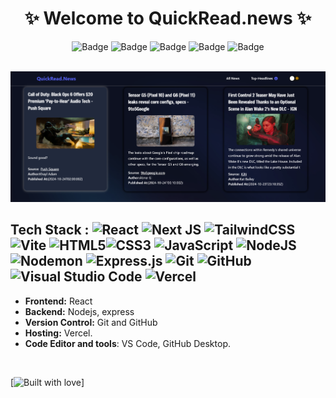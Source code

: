 <h1 align="center">
            ✨ Welcome to QuickRead.news ✨
</h1>

<div align="center">

![Badge](https://img.shields.io/badge/Tech_Stack-MERN-yellow) ![Badge](https://img.shields.io/badge/Version-1.2-green) ![Badge](https://img.shields.io/badge/License-Apache_2.0-blue) ![Badge](https://img.shields.io/badge/Type-OpenSource-orange) ![Badge](https://img.shields.io/badge/For-Students-red) 

</div>

<br />
<img width="1469" alt="QuickRead" src="https://raw.githubusercontent.com/sakshit2004/QuickRead/4270eebe1d6b008d7ac2e35f098d21989014b62d/client/src/assets/QuickRead.news%20IMG.png">

## Tech Stack : ![React](https://img.shields.io/badge/react-%2320232a.svg?style=for-the-badge&logo=react&logoColor=%2361DAFB) ![Next JS](https://img.shields.io/badge/Next-black?style=for-the-badge&logo=next.js&logoColor=white) ![TailwindCSS](https://img.shields.io/badge/tailwindcss-%2338B2AC.svg?style=for-the-badge&logo=tailwind-css&logoColor=white) ![Vite](https://img.shields.io/badge/vite-%23646CFF.svg?style=for-the-badge&logo=vite&logoColor=white) ![HTML5](https://img.shields.io/badge/html5-%23E34F26.svg?style=for-the-badge&logo=html5&logoColor=white)![CSS3](https://img.shields.io/badge/css3-%231572B6.svg?style=for-the-badge&logo=css3&logoColor=white) ![JavaScript](https://img.shields.io/badge/javascript-%23323330.svg?style=for-the-badge&logo=javascript&logoColor=%23F7DF1E) ![NodeJS](https://img.shields.io/badge/node.js-6DA55F?style=for-the-badge&logo=node.js&logoColor=white) ![Nodemon](https://img.shields.io/badge/NODEMON-%23323330.svg?style=for-the-badge&logo=nodemon&logoColor=%BBDEAD) ![Express.js](https://img.shields.io/badge/express.js-%23404d59.svg?style=for-the-badge&logo=express&logoColor=%2361DAFB) ![Git](https://img.shields.io/badge/git-%23F05033.svg?style=for-the-badge&logo=git&logoColor=white) ![GitHub](https://img.shields.io/badge/github-%23121011.svg?style=for-the-badge&logo=github&logoColor=white) ![Visual Studio Code](https://img.shields.io/badge/Visual%20Studio%20Code-0078d7.svg?style=for-the-badge&logo=visual-studio-code&logoColor=white) ![Vercel](https://img.shields.io/badge/vercel-%23000000.svg?style=for-the-badge&logo=vercel&logoColor=white)



- **Frontend:** React
- **Backend:** Nodejs, express
- **Version Control:** Git and GitHub
- **Hosting:** Vercel. 
- **Code Editor and tools**: VS Code, GitHub Desktop.

 <br />

</p>

[![Built with love](https://forthebadge.com/images/badges/built-by-developers.svg)]
